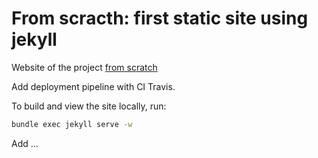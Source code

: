 # From scracth: first static site using jekyll

Website of the project [from scratch](https://alcazar90.github.io/)

Add deployment pipeline with CI Travis.

To build and view the site locally, run:

```bash
bundle exec jekyll serve -w
```

Add ... 

